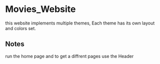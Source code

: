 # Movies_Website
this website implements multiple themes, Each theme has its own layout and colors set.
## Notes
run the home page and to get a diffrent pages use the Header 
